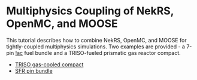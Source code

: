 # Multiphysics Coupling of NekRS, OpenMC, and MOOSE

This tutorial describes how to combine NekRS, OpenMC, and MOOSE for
tightly-coupled multiphysics simulations. Two examples are provided -
a 7-pin [!ac](SFR) fuel bundle and a TRISO-fueled prismatic gas
reactor compact.

- [TRISO gas-cooled compact](triso_multiphysics.md)
- [SFR pin bundle](sfr_multiphysics.md)
